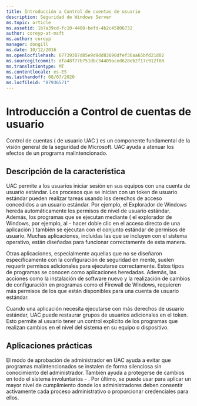 ```yaml
---
title: Introducción a Control de cuentas de usuario
description: Seguridad de Windows Server
ms.topic: article
ms.assetid: 1b7a39cd-fc10-4408-befd-4b2c45806732
author: coreyp-at-msft
ms.author: coreyp
manager: dongill
ms.date: 10/12/2016
ms.openlocfilehash: 67739307d85e9d9dd83690dfef36aa65bfd21d02
ms.sourcegitcommit: dfa48f77b751dbc34409aced628eb2f17c912f08
ms.translationtype: MT
ms.contentlocale: es-ES
ms.lasthandoff: 08/07/2020
ms.locfileid: "87936571"
---
```

# <a name="user-account-control-overview"></a>Introducción a Control de cuentas de usuario
Control de cuentas \( de usuario UAC \) es un componente fundamental de la visión general de la seguridad de Microsoft.  UAC ayuda a atenuar los efectos de un programa malintencionado.

## <a name="feature-description"></a><a name="BKMK_OVER"></a>Descripción de la característica
UAC permite a los usuarios iniciar sesión en sus equipos con una cuenta de usuario estándar. Los procesos que se inician con un token de usuario estándar pueden realizar tareas usando los derechos de acceso concedidos a un usuario estándar. Por ejemplo, el Explorador de Windows hereda automáticamente los permisos de nivel de usuario estándar. Además, los programas que se ejecutan mediante \( el explorador de Windows, por ejemplo, al \- hacer doble clic en el acceso directo de una aplicación \) también se ejecutan con el conjunto estándar de permisos de usuario. Muchas aplicaciones, incluidas las que se incluyen con el sistema operativo, están diseñadas para funcionar correctamente de esta manera.

Otras aplicaciones, especialmente aquellas que no se diseñaron específicamente con la configuración de seguridad en mente, suelen requerir permisos adicionales para ejecutarse correctamente. Estos tipos de programas se conocen como aplicaciones heredadas. Además, las acciones como la instalación de software nuevo y la realización de cambios de configuración en programas como el Firewall de Windows, requieren más permisos de los que están disponibles para una cuenta de usuario estándar.

Cuando una aplicación necesita ejecutarse con más derechos de usuario estándar, UAC puede restaurar grupos de usuarios adicionales en el token. Esto permite al usuario tener un control explícito de los programas que realizan cambios en el nivel del sistema en su equipo o dispositivo.

## <a name="practical-applications"></a><a name="BKMK_APP"></a>Aplicaciones prácticas
El modo de aprobación de administrador en UAC ayuda a evitar que programas malintencionados se instalen de forma silenciosa sin conocimiento del administrador. También ayuda a protegerse de cambios en todo el sistema involuntarios \- . Por último, se puede usar para aplicar un mayor nivel de cumplimiento donde los administradores deben consentir activamente cada proceso administrativo o proporcionar credenciales para ellos.



